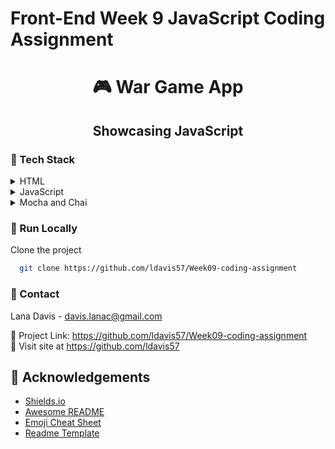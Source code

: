 # Front-End Week 9 JavaScript Coding Assignment
 
<div align="center">
  <h1>
    🎮 <strong>War Game App</strong>
  </h1>

  <h2>
    Showcasing JavaScript
  </h2>
</div>

<!-- TechStack -->
### :space_invader: Tech Stack

<details>
  <summary>HTML</summary>
  <ul>
    <li><a href="https://www.w3schools.com/html/">HTML Tutorial</a></li>
  </ul>
</details>

<details>
  <summary>JavaScript</summary>
  <ul>
    <li><a href="https://developer.mozilla.org/en-US/docs/Web/JavaScript">JavaScript MDN Web Docs</a></li>
    <li><a href="https://www.npmjs.com/">NPM</a></li>  
  </ul>
</details>

<details>
  <summary>Mocha and Chai</summary>
  <ul>
    <li><a href="https://mochajs.org/" target="_blank">Mocha</a></li>  
  </ul>
</details>

<!-- Run Locally -->
### :running: Run Locally

Clone the project

```bash and powershell
  git clone https://github.com/ldavis57/Week09-coding-assignment
```
### :email: Contact
Lana Davis - davis.lanac@gmail.com

:link: Project Link: https://github.com/ldavis57/Week09-coding-assignment<br>
:link: Visit site at https://github.com/ldavis57

<!-- Acknowledgments -->
## :gem: Acknowledgements
 - [Shields.io](https://shields.io/)
 - [Awesome README](https://github.com/matiassingers/awesome-readme)
 - [Emoji Cheat Sheet](https://github.com/ldavis57/emoji-cheat-sheet)
 - [Readme Template](https://github.com/othneildrew/Best-README-Template)
